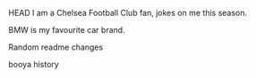 HEAD
I am a Chelsea Football Club fan, jokes on me this season.

BMW is my favourite car brand.

Random readme changes

booya
history
